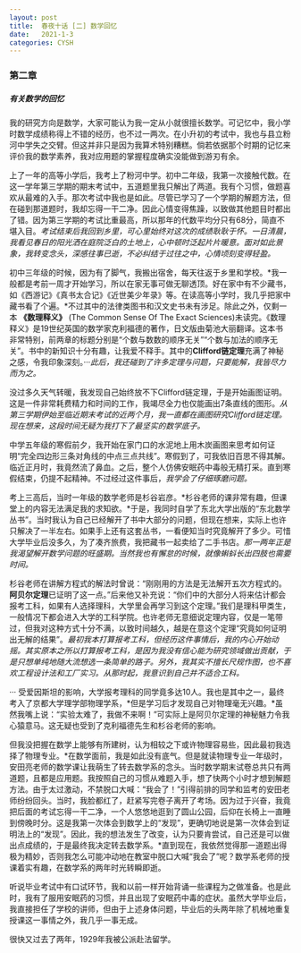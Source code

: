 ```yaml
---
layout: post
title:  春夜十话 [二] 数学回忆
date:   2021-1-3
categories: CYSH
---
```


### 第二章

##### 有关数学的回忆

我的研究方向是数学，大家可能认为我一定从小就很擅长数学。可记忆中，我小学时数学成绩称得上不错的经历，也不过一两次。在小升初的考试中，我也与县立粉河中学失之交臂。但这并非只是因为我算术特别糟糕。倘若依据那个时期的记忆来评价我的数学素养，我对应用题的掌握程度确实没能做到游刃有余。

上了一年的高等小学后，我考上了粉河中学。初中二年级，我第一次接触代数。在这一学年第三学期的期末考试中，五道题里我只解出了两道。我有个习惯，做题喜欢从最难的入手。那次考试中我也是如此。尽管已学习了一个学期的解题方法，但在碰到那道题时，我却忘得一干二净。因此心情变得焦躁，以致做其他题目时都出了错。因为第三学期的考试比重最高，所以那年的代数平均分只有68分，简直不堪入目。*考试结束后我回到乡里，可心里始终对这次的成绩耿耿于怀。一日清晨，我看见春日的阳光洒在庭院泛白的土地上，心中顿时泛起片片暖意。面对如此景象，我转变念头，深感往事已逝，不必纠结于过往之中，心情顷刻变得轻盈。*

初中三年级的时候，因为有了脚气，我搬出宿舍，每天往返于乡里和学校。*我一般都是考前一周才开始学习，所以在家无事可做无聊透顶。好在家中有不少藏书，如《西游记》《真书太合记》《近世美少年录》等。在读高等小学时，我几乎把家中藏书看了个遍。*不过其中的法律类图书和汉文史书未有涉足。除此之外，仅剩一本 **《数理释义》** (The Common Sense Of The Exact Sciences)未读完。《数理释义》是19世纪英国的数学家克利福德的著作，日文版由菊池大丽翻译。这本书非常特别，前两章的标题分别是“个数与数数的顺序无关”“个数与加法的顺序无关”。书中的新知识十分有趣，让我爱不释手。其中的**Clifford链定理**充满了神秘之感，令我印象深刻。···*此后，我还碰到了许多定理与问题，只要能解，我皆尽力而为之。*

没过多久天气转暖，我发现自己始终放不下Clifford链定理，于是开始画图证明。这是一件非常耗费精力和时间的工作，我竭尽全力也仅能画出7条直线的图形。*从第三学期伊始至临近期末考试的近两个月，我一直都在画图研究Clifford链定理。现在想来，这段时间无疑为我打下了最坚实的数学底子。*

中学五年级的寒假前夕，我开始在家门口的水泥地上用木炭画图来思考如何证明“完全四边形三条对角线的中点三点共线”。寒假到了，可我依旧百思不得其解。临近正月时，我竟然流了鼻血。之后，整个人仿佛安眠药中毒般无精打采。直到寒假结束，仍提不起精神。不过经过这件事后，*我学会了仔细琢磨问题。*

考上三高后，当时一年级的数学老师是杉谷岩彦。*杉谷老师的课非常有趣，但课堂上的内容无法满足我的求知欲。*于是，我同时自学了东北大学出版的“东北数学丛书”。当时我认为自己已经解开了书中大部分的问题，但现在想来，实际上也许只解决了一半左右。如果手上还有这套丛书，一看便知当时究竟解开了多少。可惜大学毕业后没多久，为了凑齐旅费，我把藏书一起卖给了二手书店。*那一两年正是我渴望解开数学问题的旺盛期。当然我也有懈怠的时候，就像蝌蚪长出四肢也需要时间。*

杉谷老师在讲解方程式的解法时曾说：“刚刚用的方法是无法解开五次方程式的。**阿贝尔定理**已证明了这一点。”后来他又补充说：“你们中的大部分人将来估计都会报考工科，如果有人选择理科，大学里会再学习到这个定理。”我们是理科甲类生，一般情况下都会进入大学的工科学院。也许老师无意细说定理内容，仅是一笔带过，但我对这种方式十分不满，以致时间越久，越是在意这个定理“究竟如何证明出无解的结果”。*最初我本打算报考工科，但经历这件事情后，我的内心开始动摇。其实原本之所以打算报考工科，是因为我没有信心能为研究领域做出贡献，于是只想单纯地随大流想选一条简单的路子。另外，我其实不擅长尺规作图，也不喜欢工程设计法和工厂实习。从那时起，我意识到自己并不适合工科。*

··· 受爱因斯坦的影响，大学报考理科的同学竟多达10人。我也是其中之一，最终考入了京都大学理学部物理学系，*但是学习后才发现自己对物理毫无兴趣。*虽然我嘴上说：“实验太难了，我做不来啊！”可实际上是阿贝尔定理的神秘魅力令我心猿意马。这无疑也受到了克利福德先生和杉谷老师的影响。

但我没把握在数学上能够有所建树，认为相较之下或许物理容易些，因此最初我选择了物理专业。*在数学面前，我是如此没有底气。但是就读物理专业一年级时，安田亮老师的数学课让我萌生了转去数学系的念头。当时数学期末试卷总共只有两道题，且都是应用题。我按照自己的习惯从难题入手，想了快两个小时才想到解题方法。由于太过激动，不禁脱口大喊：“我会了！”引得前排的同学和监考的安田老师纷纷回头。当时，我脸都红了，赶紧写完卷子离开了考场。因为过于兴奋，我竟把后面的考试忘得一干二净，一个人悠悠地逛到了圆山公园，后仰在长椅上一直睡到傍晚时分。这是我第一次体会到数学上的“发现”，更确切地说是第一次体会到证明法上的“发现”。因此，我的想法发生了改变，认为只要肯尝试，自己还是可以做出点成绩的，于是最终我决定转去数学系。*直到现在，我依然觉得那一道题出得极为精妙，否则我怎么可能冲动地在教室中脱口大喊“我会了”呢？数学系老师的授课着实有趣，在数学系的两年时光转瞬即逝。

听说毕业考试中有口试环节，我和以前一样开始背诵一些课程为之做准备。也是此时，我有了服用安眠药的习惯，并且出现了安眠药中毒的症状。虽然大学毕业后，我直接担任了学校的讲师，但由于上述身体问题，毕业后的头两年除了机械地重复授课这一事情之外，我几乎一事无成。

很快又过去了两年，1929年我被公派赴法留学。